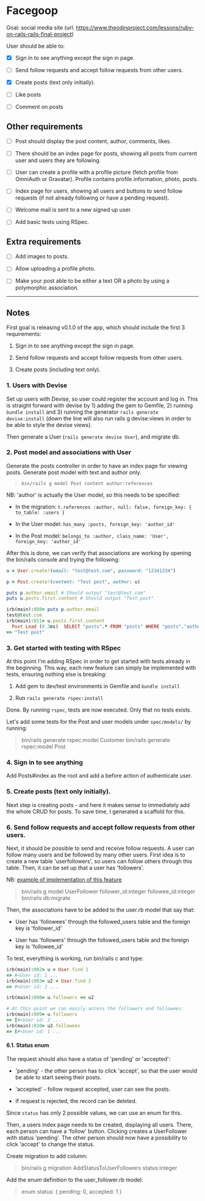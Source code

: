 # Facegoop

Goal: social media site (url: https://www.theodinproject.com/lessons/ruby-on-rails-rails-final-project)

User should be able to:

- [x] Sign in to see anything except the sign in page.

- [ ] Send follow requests and accept follow requests from other users.

- [x] Create posts (text only initially).

- [ ] Like posts

- [ ] Comment on posts

## Other requirements

- [ ] Post should display the post content, author, comments, likes.

- [ ] There should be an index page for posts, showing all posts from current user and users they are following.

- [ ] User can create a profile with a profile picture (fetch profile from OmniAuth or Gravatar). Profile contains profile information, photo, posts.

- [ ] Index page for users, showing all users and buttons to send follow requests (if not already following or have a pending request).

- [ ] Welcome mail is sent to a new signed up user.

- [ ] Add basic tests using RSpec.

## Extra requirements

- [ ] Add images to posts.

- [ ] Allow uploading a profile photo.

- [ ] Make your post able to be either a text OR a photo by using a polymorphic association.

---

## Notes

First goal is releasing v0.1.0 of the app, which should include the first 3 requirements:

1. Sign in to see anything except the sign in page.

2. Send follow requests and accept follow requests from other users.

3. Create posts (including text only).

### 1. Users with Devise

Set up users with Devise, so user could register the account and log in. This is straight forward with devise by 1) adding the gem to Gemfile, 2) running `bundle install` and 3) running the generator `rails generate devise:install` (down the line will also run rails g devise:views in order to be able to style the devise views).

Then generate a User (`rails generate devise User`), and migrate db.

### 2. Post model and associations with User

Generate the posts controller in order to have an index page for viewing posts. Generate post model with text and author only.

> `bin/rails g model Post content author:references`

NB: 'author' is actually the User model, so this needs to be specified:

- In the migration: `t.references :author, null: false, foreign_key: { to_table: :users }`

- In the User model: `has_many :posts, foreign_key: 'author_id'`

- In the Post model: `belongs_to :author, class_name: 'User', foreign_key: 'author_id'`

After this is done, we can verify that associations are working by opening the bin/rails console and trying the following:

```rb
u = User.create!(email: "test@test.com", password: "12341234")

p = Post.create!(content: "Test post", author: u)

puts p.author.email # Should output "test@test.com"
puts u.posts.first.content # Should output "Test post"

irb(main):008> puts p.author.email
test@test.com
irb(main):011> u.posts.first.content
  Post Load (0.3ms)  SELECT "posts".* FROM "posts" WHERE "posts"."author_id" = $1 ORDER BY "posts"."id" ASC LIMIT $2  [["author_id", 1], ["LIMIT", 1]]
=> "Test post"
```

### 3. Get started with testing with RSpec

At this point I'm adding RSpec in order to get started with tests already in the beginning. This way, each new feature can simply be implemented with tests, ensuring nothing else is breaking:

1. Add gem to dev/test environments in Gemfile and `bundle install`

2. Run `rails generate rspec:install`

Done. By running `rspec`, tests are now executed. Only that no tests exists.

Let's add some tests for the Post and user models under `spec/models/` by running:

> bin/rails generate rspec:model Customer
> bin/rails generate rspec:model Post

### 4. Sign in to see anything

Add Posts#index as the root and add a before action of authenticate user.

### 5. Create posts (text only initially).

Next step is creating posts - and here it makes sense to immediately add the whole CRUD for posts. To save time, I generated a scaffold for this.

### 6. Send follow requests and accept follow requests from other users.

Next, it should be possible to send and receive follow requests. A user can follow many users and be followed by many other users. First idea is to create a new table 'userfollowers', so users can follow others through this table. Then, it can be set up that a user has 'followers'.

NB: [example of implementation of this feature](https://rmiverson.medium.com/allowing-users-to-follow-users-self-join-tables-in-ruby-on-rails-4595d9fb878e)

> bin/rails g model UserFollower follower_id:integer followee_id:integer
> bin/rails db:migrate

Then, the associations have to be added to the user.rb model that say that:

- User has 'followees' through the followed_users table and the foreign key is 'follower_id'

- User has 'followers' through the followed_users table and the foreign key is 'followee_id'

To test, everything is working, run bin/rails c and type:

```rb
irb(main):002> u = User.find 1
=> #<User id: 1 ...
irb(main):003> u2 = User.find 2
=> #<User id: 2 ...

irb(main):008> u.followers << u2

# At this point we can easily access the followers and followees:
irb(main):009> u.followers
=> [#<User id: 2 ...
irb(main):010> u2.followees
=> [#<User id: 1 ...
```

#### 6.1. Status enum

The request should also have a status of 'pending' or 'accepted':

- 'pending' - the other person has to click 'accept', so that the user would be able to start seeing their posts.

- 'accepted' - follow request accepted, user can see the posts.

- If request is rejected, the record can be deleted.

Since `status` has only 2 possible values, we can use an enum for this.

Then, a users index page needs to be created, displaying all users. There, each person can have a 'follow' button. Clicking creates a UserFollower with status 'pending'. The other person should now have a possibility to click 'accept' to change the status.

Create migration to add column:
> bin/rails g migration AddStatusToUserFollowers status:integer

Add the enum definition to the user_follower.rb model:
> enum status: { pending: 0, accepted: 1 }
